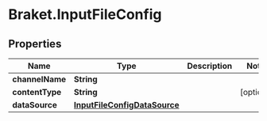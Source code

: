 # Braket.InputFileConfig

## Properties

Name | Type | Description | Notes
------------ | ------------- | ------------- | -------------
**channelName** | **String** |  | 
**contentType** | **String** |  | [optional] 
**dataSource** | [**InputFileConfigDataSource**](InputFileConfigDataSource.md) |  | 


